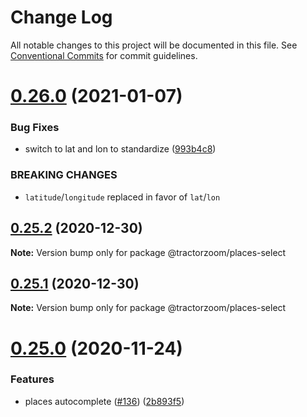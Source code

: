 # Change Log

All notable changes to this project will be documented in this file.
See [Conventional Commits](https://conventionalcommits.org) for commit guidelines.

# [0.26.0](https://github.com/TractorZoom/component-library/compare/v0.25.2...v0.26.0) (2021-01-07)


### Bug Fixes

* switch to lat and lon to standardize ([993b4c8](https://github.com/TractorZoom/component-library/commit/993b4c819b5ad63b41a36769bbca95f4eb113ac7))


### BREAKING CHANGES

* `latitude`/`longitude` replaced in favor of `lat`/`lon`





## [0.25.2](https://github.com/TractorZoom/component-library/compare/v0.25.1...v0.25.2) (2020-12-30)

**Note:** Version bump only for package @tractorzoom/places-select





## [0.25.1](https://github.com/TractorZoom/component-library/compare/v0.25.0...v0.25.1) (2020-12-30)

**Note:** Version bump only for package @tractorzoom/places-select





# [0.25.0](https://github.com/TractorZoom/component-library/compare/v0.24.0...v0.25.0) (2020-11-24)


### Features

* places autocomplete ([#136](https://github.com/TractorZoom/component-library/issues/136)) ([2b893f5](https://github.com/TractorZoom/component-library/commit/2b893f54479f528455d74b6a11c6140ddce099ab))
